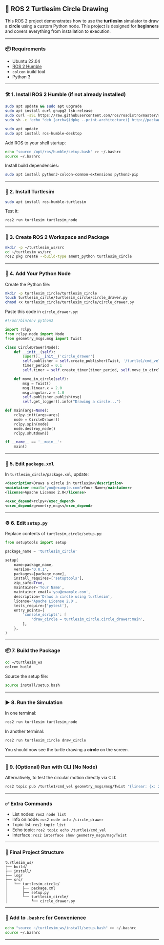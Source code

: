 ## 🐢 ROS 2 Turtlesim Circle Drawing

This ROS 2 project demonstrates how to use the **turtlesim** simulator to draw a **circle** using a custom Python node. This project is designed for **beginners** and covers everything from installation to execution.

---

### 📦 Requirements

* Ubuntu 22.04
* [ROS 2 Humble](https://docs.ros.org/en/humble/Installation/Ubuntu-Install-Debians.html)
* `colcon` build tool
* Python 3

---

### 🛠️ 1. Install ROS 2 Humble (if not already installed)

```bash
sudo apt update && sudo apt upgrade
sudo apt install curl gnupg2 lsb-release
sudo curl -sSL https://raw.githubusercontent.com/ros/rosdistro/master/ros.asc | sudo apt-key add -
sudo sh -c 'echo "deb [arch=$(dpkg --print-architecture)] http://packages.ros.org/ros2/ubuntu $(lsb_release -cs) main" > /etc/apt/sources.list.d/ros2-latest.list'

sudo apt update
sudo apt install ros-humble-desktop
```

Add ROS to your shell startup:

```bash
echo "source /opt/ros/humble/setup.bash" >> ~/.bashrc
source ~/.bashrc
```

Install build dependencies:

```bash
sudo apt install python3-colcon-common-extensions python3-pip
```

---

### 🐢 2. Install Turtlesim

```bash
sudo apt install ros-humble-turtlesim
```

Test it:

```bash
ros2 run turtlesim turtlesim_node
```

---

### 📁 3. Create ROS 2 Workspace and Package

```bash
mkdir -p ~/turtlesim_ws/src
cd ~/turtlesim_ws/src
ros2 pkg create --build-type ament_python turtlesim_circle
```

---

### 📄 4. Add Your Python Node

Create the Python file:

```bash
mkdir -p turtlesim_circle/turtlesim_circle
touch turtlesim_circle/turtlesim_circle/circle_drawer.py
chmod +x turtlesim_circle/turtlesim_circle/circle_drawer.py
```

Paste this code in `circle_drawer.py`:

```python
#!/usr/bin/env python3

import rclpy
from rclpy.node import Node
from geometry_msgs.msg import Twist

class CircleDrawer(Node):
    def __init__(self):
        super().__init__('circle_drawer')
        self.publisher = self.create_publisher(Twist, '/turtle1/cmd_vel', 10)
        timer_period = 0.1
        self.timer = self.create_timer(timer_period, self.move_in_circle)

    def move_in_circle(self):
        msg = Twist()
        msg.linear.x = 2.0
        msg.angular.z = 1.0
        self.publisher.publish(msg)
        self.get_logger().info("Drawing a circle...")

def main(args=None):
    rclpy.init(args=args)
    node = CircleDrawer()
    rclpy.spin(node)
    node.destroy_node()
    rclpy.shutdown()

if __name__ == '__main__':
    main()
```

---

### 🧾 5. Edit `package.xml`

In `turtlesim_circle/package.xml`, update:

```xml
<description>Draws a circle in turtlesim</description>
<maintainer email="you@example.com">Your Name</maintainer>
<license>Apache License 2.0</license>

<exec_depend>rclpy</exec_depend>
<exec_depend>geometry_msgs</exec_depend>
```

---

### ⚙️ 6. Edit `setup.py`

Replace contents of `turtlesim_circle/setup.py`:

```python
from setuptools import setup

package_name = 'turtlesim_circle'

setup(
    name=package_name,
    version='0.0.1',
    packages=[package_name],
    install_requires=['setuptools'],
    zip_safe=True,
    maintainer='Your Name',
    maintainer_email='you@example.com',
    description='Draws a circle using turtlesim',
    license='Apache License 2.0',
    tests_require=['pytest'],
    entry_points={
        'console_scripts': [
            'draw_circle = turtlesim_circle.circle_drawer:main',
        ],
    },
)
```

---

### 📦 7. Build the Package

```bash
cd ~/turtlesim_ws
colcon build
```

Source the setup file:

```bash
source install/setup.bash
```

---

### ▶️ 8. Run the Simulation

In one terminal:

```bash
ros2 run turtlesim turtlesim_node
```

In another terminal:

```bash
ros2 run turtlesim_circle draw_circle
```

You should now see the turtle drawing a **circle** on the screen.

---

### 🧪 9. (Optional) Run with CLI (No Node)

Alternatively, to test the circular motion directly via CLI:

```bash
ros2 topic pub /turtle1/cmd_vel geometry_msgs/msg/Twist "{linear: {x: 2.0}, angular: {z: 1.0}}"
```

---

### ✅ Extra Commands

* List nodes: `ros2 node list`
* Info on node: `ros2 node info /circle_drawer`
* Topic list: `ros2 topic list`
* Echo topic: `ros2 topic echo /turtle1/cmd_vel`
* Interface: `ros2 interface show geometry_msgs/msg/Twist`

---

### 📂 Final Project Structure

```
turtlesim_ws/
├── build/
├── install/
├── log/
├── src/
│   └── turtlesim_circle/
│       ├── package.xml
│       ├── setup.py
│       └── turtlesim_circle/
│           └── circle_drawer.py
```

---

### 🐍 Add to `.bashrc` for Convenience

```bash
echo "source ~/turtlesim_ws/install/setup.bash" >> ~/.bashrc
source ~/.bashrc
```

---


